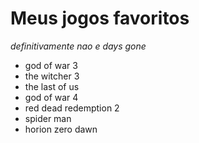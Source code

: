 # Meus jogos favoritos
*definitivamente nao e days gone*

* god of war 3
* the witcher 3
* the last of us
* god of war 4
* red dead redemption 2
* spider man
* horion zero dawn 